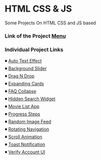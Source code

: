 # HTML CSS & JS

Some Projects On HTML CSS and JS based

### Link of the Project [Menu](https://mridul2820.github.io/html-css-js-projects/)

### Individual Project Links

◾ [Auto Text Effect](https://mridul2820.github.io/html-css-js-projects/projects/auto-text-effect/index.html)
<br/>
◾ [Background Slider](https://mridul2820.github.io/html-css-js-projects/projects/background-slider/index.html)
<br/>
◾ [Drag N Drop](https://mridul2820.github.io/html-css-js-projects/projects/drag-n-drop/index.html)
<br/>
◾ [Expanding Cards](https://mridul2820.github.io/html-css-js-projects/projects/expanding-cards/index.html)
<br/>
◾ [FAQ Collapse](https://mridul2820.github.io/html-css-js-projects/projects/faq-collapse/index.html)
<br/>
◾ [Hidden Search Widget](https://mridul2820.github.io/html-css-js-projects/projects/hidden-search-widget/index.html)
<br/>
◾ [Movie List App](https://mridul2820.github.io/html-css-js-projects/projects/movie-list-app/index.html)
<br/>
◾ [Progress Steps](https://mridul2820.github.io/html-css-js-projects/projects/progress-steps/index.html)
<br/>
◾ [Random Image Feed](https://mridul2820.github.io/html-css-js-projects/projects/random-image-feed/index.html)
<br/>
◾ [Rotating Navigation](https://mridul2820.github.io/html-css-js-projects/projects/rotating-navigation/index.html)
<br/>
◾ [Scroll Animation](https://mridul2820.github.io/html-css-js-projects/projects/scroll-animation/index.html)
<br/>
◾ [Toast Notification](https://mridul2820.github.io/html-css-js-projects/projects/toast-notification/index.html)
<br/>
◾ [Verify Account UI](https://mridul2820.github.io/html-css-js-projects/projects/verify-account-UI/index.html)
<br/>